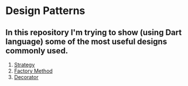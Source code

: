 # Design Patterns

## In this repository I'm trying to show (using Dart language) some of the most useful designs commonly used.

1) [Strategy](https://github.com/ThiagoEvoa/design_patterns/tree/strategy)
2) [Factory Method](https://github.com/ThiagoEvoa/design_patterns/tree/factory_method)
3) [Decorator](https://github.com/ThiagoEvoa/design_patterns/tree/decorator)
